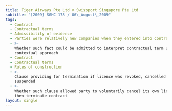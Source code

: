 ```yaml
---
title: Tiger Airways Pte Ltd v Swissport Singapore Pte Ltd
subtitle: "[2009] SGHC 178 / 06\_August\_2009"
tags:
  - Contract
  - Contractual terms
  - Admissibility of evidence
  - Parties were relatively new companies when they entered into contract
  - >-
    Whether such fact could be admitted to interpret contractual term under
    contextual approach
  - Contract
  - Contractual terms
  - Rules of construction
  - >-
    Clause providing for termination if licence was revoked, cancelled or
    suspended
  - >-
    Whether such clause allowed party to voluntarily cancel its own licence and
    then terminate contract
layout: single
---
```


